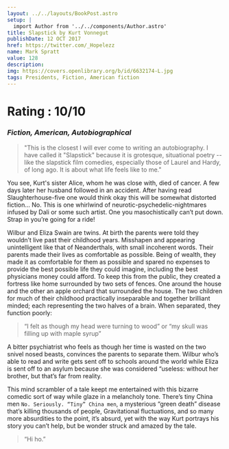 ```yaml
---
layout: ../../layouts/BookPost.astro
setup: |
  import Author from '../../components/Author.astro'
title: Slapstick by Kurt Vonnegut
publishDate: 12 OCT 2017
href: https://twitter.com/_Hopelezz
name: Mark Spratt
value: 128
description: 
img: https://covers.openlibrary.org/b/id/6632174-L.jpg
tags: Presidents, Fiction, American fiction
---
```


# Rating : 10/10
### _Fiction, American, Autobiographical_

>"This is the closest I will ever come to writing an autobiography. I have called it "Slapstick" because it is grotesque, situational poetry -- like the slapstick film comedies, especially those of Laurel and Hardy, of long ago. It is about what life feels like to me."

You see, Kurt's sister Alice, whom he was close with, died of cancer. A few days later her husband followed in an accident. 
After having read Slaughterhouse-five one would think okay this will be somewhat distorted fiction… No. This is one whirlwind of neurotic-psychedelic-nightmares infused by Dali or some such artist. One you masochistically can’t put down. Strap in you’re going for a ride!

Wilbur and Eliza Swain are twins. At birth the parents were told they wouldn’t live past their childhood years. Misshapen and appearing unintelligent like that of Neanderthals, with small incoherent words. Their parents made their lives as comfortable as possible. Being of wealth, they made it as comfortable for them as possible and spared no expenses to provide the best possible life they could imagine, including the best physicians money could afford. To keep this from the public, they created a fortress like home surrounded by two sets of fences. One around the house and the other an apple orchard that surrounded the house. The two children for much of their childhood practically inseparable and together brilliant minded; each representing the two halves of a brain. When separated, they function poorly: 

>“I felt as though my head were turning to wood” or “my skull was filling up with maple syrup”

A bitter psychiatrist who feels as though her time is wasted on the two snivel nosed beasts, convinces the parents to separate them. Wilbur who’s able to read and write gets sent off to schools around the world while Eliza is sent off to an asylum because she was considered “useless: without her brother, but that’s far from reality. 

This mind scrambler of a tale keept me entertained with this bizarre comedic sort of way while glaze in a melancholy tone. There’s tiny China men `No. Seriously. “Tiny” China men`, a mysterious “green death” disease that’s killing thousands of people, Gravitational fluctuations, and so many more absurdities to the point, it’s absurd, yet with the way Kurt portrays his story you can’t help, but be wonder struck and amazed by the tale.

>“Hi ho.”